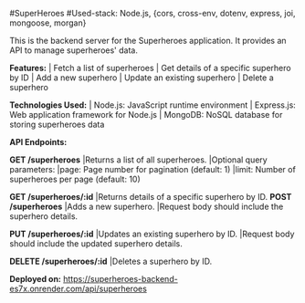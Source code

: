#SuperHeroes
#Used-stack: Node.js, {cors, cross-env, dotenv, express, joi, mongoose, morgan}

This is the backend server for the Superheroes application. It provides an API to manage superheroes' data.

**Features:**
| Fetch a list of superheroes
| Get details of a specific superhero by ID
| Add a new superhero
| Update an existing superhero
| Delete a superhero

**Technologies Used:**
| Node.js: JavaScript runtime environment
| Express.js: Web application framework for Node.js
| MongoDB: NoSQL database for storing superheroes data

**API Endpoints:**

**GET /superheroes**
|Returns a list of all superheroes.
|Optional query parameters:
  |page: Page number for pagination (default: 1)
  |limit: Number of superheroes per page (default: 10)

**GET /superheroes/:id**
|Returns details of a specific superhero by ID.
**POST /superheroes**
|Adds a new superhero.
|Request body should include the superhero details.

**PUT /superheroes/:id**
|Updates an existing superhero by ID.
|Request body should include the updated superhero details.

**DELETE /superheroes/:id**
|Deletes a superhero by ID.


**Deployed on:** https://superheroes-backend-es7x.onrender.com/api/superheroes
